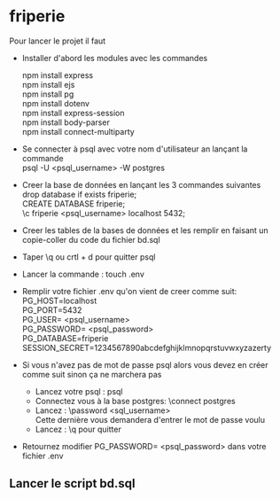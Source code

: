 # friperie
Pour lancer le projet  il faut
- Installer d'abord les modules avec les commandes

    npm install express  
    npm install ejs  
    npm install pg  
    npm install dotenv  
    npm install express-session  
    npm install body-parser  
    npm install connect-multiparty  
- Se connecter à psql avec votre nom d'utilisateur an lançant la commande  
    psql -U <psql_username> -W postgres 
- Creer la base de données en lançant les 3 commandes suivantes   
    drop database if exists friperie;  
    CREATE DATABASE friperie;  
    \c friperie <psql_username> localhost 5432;
- Creer les tables de la bases de données et les remplir en faisant un copie-coller du code du fichier bd.sql  
- Taper \q ou crtl + d pour quitter psql  
- Lancer la commande : touch .env  
- Remplir votre fichier .env qu'on vient de creer comme suit:  
    PG_HOST=localhost  
    PG_PORT=5432  
    PG_USER= <psql_username>  
    PG_PASSWORD= <psql_password>   
    PG_DATABASE=friperie  
    SESSION_SECRET=1234567890abcdefghijklmnopqrstuvwxyzazerty  

- Si vous n'avez pas de mot de passe psql alors vous devez en créer comme suit sinon ça ne marchera pas 
    - Lancez votre psql : psql
    - Connectez vous à la base postgres: \connect postgres   
    - Lancez : \password <sql_username>  
        Cette dernière vous demandera d'entrer le mot de passe voulu  
    - Lancez : \q pour quitter
- Retournez modifier  PG_PASSWORD= <psql_password> dans votre fichier .env
## Lancer le script bd.sql

